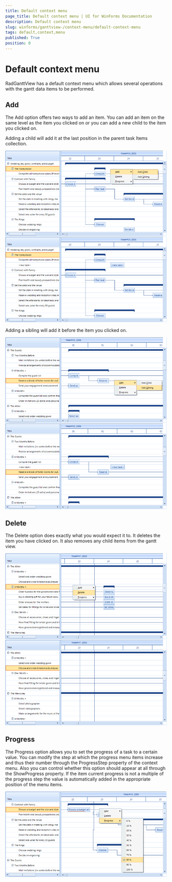 ```yaml
---
title: Default context menu
page_title: Default context menu | UI for WinForms Documentation
description: Default context menu
slug: winforms/ganttview-/context-menu/default-context-menu
tags: default,context,menu
published: True
position: 0
---
```


# Default context menu



RadGanttView has a default context menu which allows several operations with the gantt data items to be performed.
      

## Add
      

The Add option offers two ways to add an item. You can add an item on the same level as the item you clicked on or you can add a new child to the item you clicked on.
        

Adding a child will add it at the last position in the parent task Items collection.
        
![ganttview-context-menu-default-context-menu 001](images/ganttview-context-menu-default-context-menu001.png)
![ganttview-context-menu-default-context-menu 002](images/ganttview-context-menu-default-context-menu002.png)

Adding a sibling will add it before the item you clicked on.
        
![ganttview-context-menu-default-context-menu 003](images/ganttview-context-menu-default-context-menu003.png)
![ganttview-context-menu-default-context-menu 004](images/ganttview-context-menu-default-context-menu004.png)

## Delete
      

The Delete option does exactly what you would expect it to. It deletes the item you have clicked on. It also removes any child items from the gantt view.
        
![ganttview-context-menu-default-context-menu 005](images/ganttview-context-menu-default-context-menu005.png)
![ganttview-context-menu-default-context-menu 006](images/ganttview-context-menu-default-context-menu006.png)

## Progress
      

The Progress option allows you to set the progress of a task to a certain value. You can modify the step at which the progress menu items increase and thus their number through the ProgressStep property of the context menu. Also you can control whether this option should appear at all through the ShowProgress property. If the item current progress is not a multiple of the progress step the value is automatically added in the appropriate position of the menu items.
        
![ganttview-context-menu-default-context-menu 007](images/ganttview-context-menu-default-context-menu007.png)
